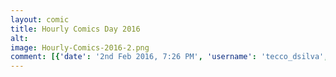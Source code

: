 ```yaml
---
layout: comic
title: Hourly Comics Day 2016
alt: 
image: Hourly-Comics-2016-2.png
comment: [{'date': '2nd Feb 2016, 7:26 PM', 'username': 'tecco_dsilva', 'comment': 'Four pages of comics in one day!'}]
---
```

